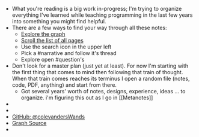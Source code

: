 - What you're reading is a big work in-progress; I'm trying to organize everything I've learned while teaching programming in the last few years into something you might find helpful.
- There are a few ways to find your way through all these notes:
	- [Explore the graph](https://evancole.be/#/graph)
	- [Scroll the list of all pages](https://evancole.be/#/all-pages)
	- Use the search icon in the upper left
	- Pick a #narrative and follow it's thread
	- Explore open #question's
- Don't look for a master plan (just yet at least). For now I'm starting with the first thing that comes to mind then following that train of thought. When that train comes reaches its terminus I open a random file (notes, code, PDF, anything) and start from there.
	- Got several years' worth of notes, designs, experience, ideas ... to organize. i'm figuring this out as I go in [[Metanotes]]
-
-
- [GitHub: @colevandersWands](https://github.com/colevandersWands)
- [Graph Source](https://github.com/pengx17/knowledge-garden/blob/c2b7dc04ceef299e3dd0a238630a82af11cff858/.github/workflows/main.yml)
-